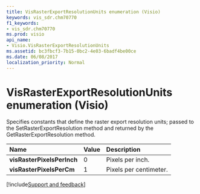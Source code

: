 ```yaml
---
title: VisRasterExportResolutionUnits enumeration (Visio)
keywords: vis_sdr.chm70770
f1_keywords:
- vis_sdr.chm70770
ms.prod: visio
api_name:
- Visio.VisRasterExportResolutionUnits
ms.assetid: bc3fbcf3-7b15-0bc2-4e03-6badf4be00ce
ms.date: 06/08/2017
localization_priority: Normal
---
```



# VisRasterExportResolutionUnits enumeration (Visio)



Specifies constants that define the raster export resolution units; passed to the SetRasterExportResolution method and returned by the GetRasterExportResolution method.



|Name|Value|Description|
|:-----|:-----|:-----|
| **visRasterPixelsPerInch**|0|Pixels per inch.|
| **visRasterPixelsPerCm**|1|Pixels per centimeter.|

[!include[Support and feedback](~/includes/feedback-boilerplate.md)]